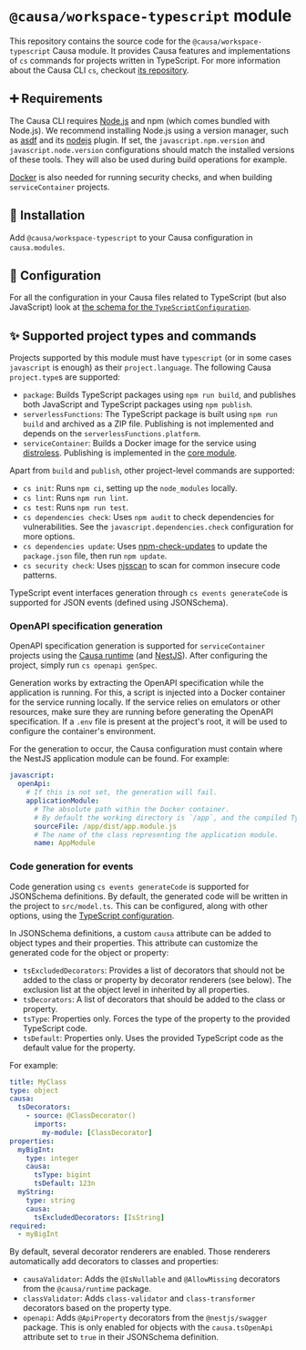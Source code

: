 # `@causa/workspace-typescript` module

This repository contains the source code for the `@causa/workspace-typescript` Causa module. It provides Causa features and implementations of `cs` commands for projects written in TypeScript. For more information about the Causa CLI `cs`, checkout [its repository](https://github.com/causa-io/cli).

## ➕ Requirements

The Causa CLI requires [Node.js](https://nodejs.org/) and npm (which comes bundled with Node.js). We recommend installing Node.js using a version manager, such as [asdf](https://asdf-vm.com/) and its [nodejs](https://github.com/asdf-vm/asdf-nodejs) plugin. If set, the `javascript.npm.version` and `javascript.node.version` configurations should match the installed versions of these tools. They will also be used during build operations for example.

[Docker](https://www.docker.com/) is also needed for running security checks, and when building `serviceContainer` projects.

## 🎉 Installation

Add `@causa/workspace-typescript` to your Causa configuration in `causa.modules`.

## 🔧 Configuration

For all the configuration in your Causa files related to TypeScript (but also JavaScript) look at [the schema for the `TypeScriptConfiguration`](./src/configurations/typescript.ts).

## ✨ Supported project types and commands

Projects supported by this module must have `typescript` (or in some cases `javascript` is enough) as their `project.language`. The following Causa `project.type`s are supported:

- `package`: Builds TypeScript packages using `npm run build`, and publishes both JavaScript and TypeScript packages using `npm publish`.
- `serverlessFunctions`: The TypeScript package is built using `npm run build` and archived as a ZIP file. Publishing is not implemented and depends on the `serverlessFunctions.platform`.
- `serviceContainer`: Builds a Docker image for the service using [distroless](https://github.com/GoogleContainerTools/distroless). Publishing is implemented in the [core module](https://github.com/causa-io/workspace-module-core).

Apart from `build` and `publish`, other project-level commands are supported:

- `cs init`: Runs `npm ci`, setting up the `node_modules` locally.
- `cs lint`: Runs `npm run lint`.
- `cs test`: Runs `npm run test`.
- `cs dependencies check`: Uses `npm audit` to check dependencies for vulnerabilities. See the `javascript.dependencies.check` configuration for more options.
- `cs dependencies update`: Uses [npm-check-updates](https://github.com/raineorshine/npm-check-updates) to update the `package.json` file, then run `npm update`.
- `cs security check`: Uses [njsscan](https://github.com/ajinabraham/njsscan) to scan for common insecure code patterns.

TypeScript event interfaces generation through `cs events generateCode` is supported for JSON events (defined using JSONSchema).

### OpenAPI specification generation

OpenAPI specification generation is supported for `serviceContainer` projects using the [Causa runtime](https://github.com/causa-io/runtime-typescript) (and [NestJS](https://nestjs.com/)). After configuring the project, simply run `cs openapi genSpec`.

Generation works by extracting the OpenAPI specification while the application is running. For this, a script is injected into a Docker container for the service running locally. If the service relies on emulators or other resources, make sure they are running before generating the OpenAPI specification. If a `.env` file is present at the project's root, it will be used to configure the container's environment.

For the generation to occur, the Causa configuration must contain where the NestJS application module can be found. For example:

```yaml
javascript:
  openApi:
    # If this is not set, the generation will fail.
    applicationModule:
      # The absolute path within the Docker container.
      # By default the working directory is `/app`, and the compiled TypeScript code is copied to `/app/dist`.
      sourceFile: /app/dist/app.module.js
      # The name of the class representing the application module.
      name: AppModule
```

### Code generation for events

Code generation using `cs events generateCode` is supported for JSONSchema definitions. By default, the generated code will be written in the project to `src/model.ts`. This can be configured, along with other options, using the [TypeScript configuration](./src/configurations/typescript.ts).

In JSONSchema definitions, a custom `causa` attribute can be added to object types and their properties. This attribute can customize the generated code for the object or property:

- `tsExcludedDecorators`: Provides a list of decorators that should not be added to the class or property by decorator renderers (see below). The exclusion list at the object level in inherited by all properties.
- `tsDecorators`: A list of decorators that should be added to the class or property.
- `tsType`: Properties only. Forces the type of the property to the provided TypeScript code.
- `tsDefault`: Properties only. Uses the provided TypeScript code as the default value for the property.

For example:

```yaml
title: MyClass
type: object
causa:
  tsDecorators:
    - source: @ClassDecorator()
      imports:
        my-module: [ClassDecorator]
properties:
  myBigInt:
    type: integer
    causa:
      tsType: bigint
      tsDefault: 123n
  myString:
    type: string
    causa:
      tsExcludedDecorators: [IsString]
required:
  - myBigInt
```

By default, several decorator renderers are enabled. Those renderers automatically add decorators to classes and properties:

- `causaValidator`: Adds the `@IsNullable` and `@AllowMissing` decorators from the `@causa/runtime` package.
- `classValidator`: Adds `class-validator` and `class-transformer` decorators based on the property type.
- `openapi`: Adds `@ApiProperty` decorators from the `@nestjs/swagger` package. This is only enabled for objects with the `causa.tsOpenApi` attribute set to `true` in their JSONSchema definition.
